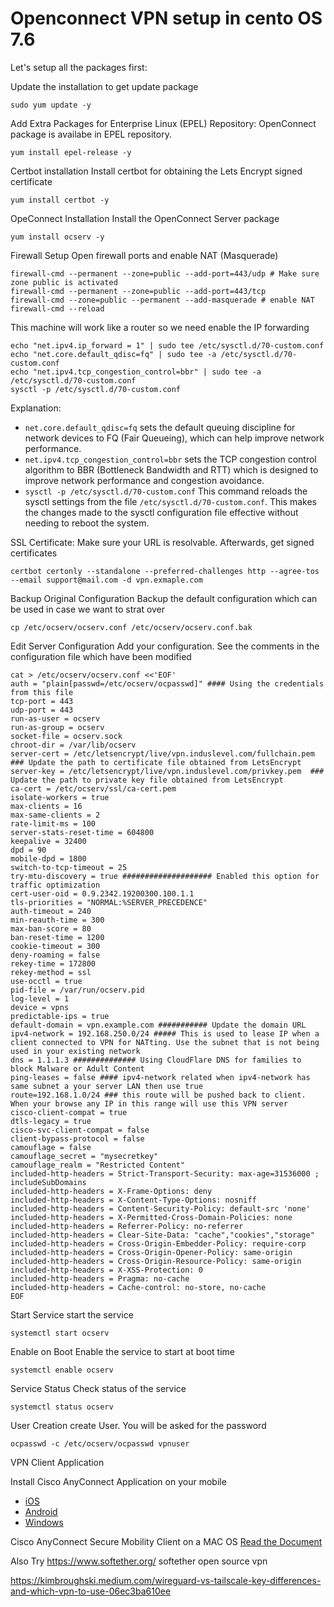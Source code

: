 # Openconnect VPN setup in cento OS 7.6

Let's setup all the packages first: 

Update the installation to get update package
```
sudo yum update -y
```
Add Extra Packages for Enterprise Linux (EPEL) Repository:
OpenConnect package is availabe in EPEL repository.

```
yum install epel-release -y
```

Certbot installation
Install certbot for obtaining the Lets Encrypt signed certificate
```
yum install certbot -y
```
OpeConnect Installation
Install the OpenConnect Server package
```
yum install ocserv -y
```

Firewall Setup
Open firewall ports and enable NAT (Masquerade)
```
firewall-cmd --permanent --zone=public --add-port=443/udp # Make sure zone public is activated
firewall-cmd --permanent --zone=public --add-port=443/tcp
firewall-cmd --zone=public --permanent --add-masquerade # enable NAT
firewall-cmd --reload
```
This machine will work like a router so we need enable the IP forwarding
```
echo "net.ipv4.ip_forward = 1" | sudo tee /etc/sysctl.d/70-custom.conf
echo "net.core.default_qdisc=fq" | sudo tee -a /etc/sysctl.d/70-custom.conf
echo "net.ipv4.tcp_congestion_control=bbr" | sudo tee -a /etc/sysctl.d/70-custom.conf
sysctl -p /etc/sysctl.d/70-custom.conf
```
Explanation:
- `net.core.default_qdisc=fq`  sets the default queuing discipline for network devices to FQ (Fair Queueing), which can help improve network performance.
- `net.ipv4.tcp_congestion_control=bbr` sets the TCP congestion control algorithm to BBR (Bottleneck Bandwidth and RTT) which is designed to improve network performance and congestion avoidance.
- `sysctl -p /etc/sysctl.d/70-custom.conf`  This command reloads the sysctl settings from the file `/etc/sysctl.d/70-custom.conf`. This makes the changes made to the sysctl configuration file effective without needing to reboot the system.

SSL Certificate:
Make sure your URL is resolvable. Afterwards, get signed certificates
```
certbot certonly --standalone --preferred-challenges http --agree-tos --email support@mail.com -d vpn.exmaple.com
```

Backup Original Configuration
Backup the default configuration which can be used in case we want to strat over
```
cp /etc/ocserv/ocserv.conf /etc/ocserv/ocserv.conf.bak
```
Edit Server Configuration
Add your configuration. See the comments in the configuration file which have been modified
```
cat > /etc/ocserv/ocserv.conf <<'EOF'
auth = "plain[passwd=/etc/ocserv/ocpasswd]" #### Using the credentials from this file
tcp-port = 443
udp-port = 443
run-as-user = ocserv
run-as-group = ocserv
socket-file = ocserv.sock
chroot-dir = /var/lib/ocserv
server-cert = /etc/letsencrypt/live/vpn.induslevel.com/fullchain.pem ### Update the path to certificate file obtained from LetsEncrypt
server-key = /etc/letsencrypt/live/vpn.induslevel.com/privkey.pem  ### Update the path to private key file obtained from LetsEncrypt
ca-cert = /etc/ocserv/ssl/ca-cert.pem
isolate-workers = true
max-clients = 16
max-same-clients = 2
rate-limit-ms = 100
server-stats-reset-time = 604800
keepalive = 32400
dpd = 90
mobile-dpd = 1800
switch-to-tcp-timeout = 25
try-mtu-discovery = true #################### Enabled this option for traffic optimization
cert-user-oid = 0.9.2342.19200300.100.1.1
tls-priorities = "NORMAL:%SERVER_PRECEDENCE"
auth-timeout = 240
min-reauth-time = 300
max-ban-score = 80
ban-reset-time = 1200
cookie-timeout = 300
deny-roaming = false
rekey-time = 172800
rekey-method = ssl
use-occtl = true
pid-file = /var/run/ocserv.pid
log-level = 1
device = vpns
predictable-ips = true
default-domain = vpn.example.com ########### Update the domain URL
ipv4-network = 192.168.250.0/24 ##### This is used to lease IP when a client connected to VPN for NATting. Use the subnet that is not being used in your existing network
dns = 1.1.1.3 ############## Using CloudFlare DNS for families to block Malware or Adult Content
ping-leases = false #### ipv4-network related when ipv4-network has same subnet a your server LAN then use true
route=192.168.1.0/24 ### this route will be pushed back to client. When your browse any IP in this range will use this VPN server
cisco-client-compat = true
dtls-legacy = true
cisco-svc-client-compat = false
client-bypass-protocol = false
camouflage = false
camouflage_secret = "mysecretkey"
camouflage_realm = "Restricted Content"
included-http-headers = Strict-Transport-Security: max-age=31536000 ; includeSubDomains
included-http-headers = X-Frame-Options: deny
included-http-headers = X-Content-Type-Options: nosniff
included-http-headers = Content-Security-Policy: default-src 'none'
included-http-headers = X-Permitted-Cross-Domain-Policies: none
included-http-headers = Referrer-Policy: no-referrer
included-http-headers = Clear-Site-Data: "cache","cookies","storage"
included-http-headers = Cross-Origin-Embedder-Policy: require-corp
included-http-headers = Cross-Origin-Opener-Policy: same-origin
included-http-headers = Cross-Origin-Resource-Policy: same-origin
included-http-headers = X-XSS-Protection: 0
included-http-headers = Pragma: no-cache
included-http-headers = Cache-control: no-store, no-cache
EOF
```

Start Service
start the service
```
systemctl start ocserv
```
Enable on Boot
Enable the service to start at boot time
```
systemctl enable ocserv
```
Service Status
Check status of the service
```
systemctl status ocserv
```

User Creation
create User. You will be asked for the password
```
ocpasswd -c /etc/ocserv/ocpasswd vpnuser
```

VPN Client Application

Install Cisco AnyConnect Application on your mobile

- [iOS](https://apps.apple.com/us/app/cisco-secure-client/id1135064690?platform=iphone)
- [Android](https://play.google.com/store/apps/details?id=com.cisco.anyconnect.vpn.android.avf&pcampaignid=web_share)
- [Windows](https://olemiss.edu/helpdesk/vpn/windows.html)


Cisco AnyConnect Secure Mobility Client on a MAC OS
[Read the Document](https://www.cisco.com/c/en/us/support/docs/smb/routers/cisco-rv-series-small-business-routers/smb5642-install-cisco-anyconnect-secure-mobility-client-on-a-mac-com-rev1.html)

Also Try https://www.softether.org/ softether open source vpn

https://kimbroughski.medium.com/wireguard-vs-tailscale-key-differences-and-which-vpn-to-use-06ec3ba610ee
